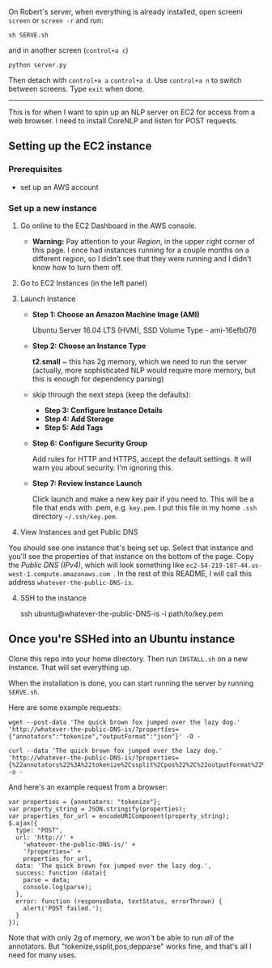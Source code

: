 On Robert's server, when everything is already installed, open screeni `screen` or `screen -r` and run:

    sh SERVE.sh

and in another screen (`control+a c`)

    python server.py

Then detach with `control+a a` `control+a d`. Use `control+a n` to switch between screens. Type `exit` when done.

- - - -

This is for when I want to spin up an NLP server on EC2 for access from a web browser. I need to install CoreNLP and listen for POST requests.

## Setting up the EC2 instance

### Prerequisites

* set up an AWS account

### Set up a new instance

1. Go online to the EC2 Dashboard in the AWS console.

	* **Warning:** Pay attention to your *Region*, in the upper right corner of this page. I once had instances running for a couple months on a different region, so I didn't see that they were running and I didn't know how to turn them off.

2. Go to EC2 Instances (in the left panel)

3. Launch Instance

	* **Step 1: Choose an Amazon Machine Image (AMI)**

		Ubuntu Server 16.04 LTS (HVM), SSD Volume Type - ami-16efb076

	* **Step 2: Choose an Instance Type**

		**t2.small** ~ this has 2g memory, which we need to run the server (actually, more sophisticated NLP would require more memory, but this is enough for dependency parsing)

	* skip through the next steps (keep the defaults):
		* **Step 3: Configure Instance Details**
		* **Step 4: Add Storage**
		* **Step 5: Add Tags**

	* **Step 6: Configure Security Group**

		Add rules for HTTP and HTTPS, accept the default settings. It will warn you about security. I'm ignoring this.

	* **Step 7: Review Instance Launch**

		Click launch and make a new key pair if you need to. This will be a file that ends with .pem, e.g. `key.pem`. I put this file in my home `.ssh` directory `~/.ssh/key.pem`.

3. View Instances and get Public DNS

You should see one instance that's being set up. Select that instance and you'll see the properties of that instance on the bottom of the page. Copy the *Public DNS (IPv4)*, which will look something like `ec2-54-219-187-44.us-west-1.compute.amazonaws.com
`. In the rest of this README, I will call this address `whatever-the-public-DNS-is`.

4. SSH to the instance

	ssh ubuntu@whatever-the-public-DNS-is -i path/to/key.pem

## Once you're SSHed into an Ubuntu instance

Clone this repo into your home directory. Then run `INSTALL.sh` on a new instance. That will set everything up.

When the installation is done, you can start running the server by running `SERVE.sh`.

Here are some example requests:

	wget --post-data 'The quick brown fox jumped over the lazy dog.' 'http://whatever-the-public-DNS-is/?properties={"annotators":"tokenize","outputFormat":"json"}' -O -

	curl --data 'The quick brown fox jumped over the lazy dog.' 'http://whatever-the-public-DNS-is/?properties={%22annotators%22%3A%22tokenize%2Cssplit%2Cpos%22%2C%22outputFormat%22%3A%22json%22}' -o -

And here's an example request from a browser:

	var properties = {annotators: "tokenize"};
	var property_string = JSON.stringify(properties);
	var properties_for_url = encodeURIComponent(property_string);
	$.ajax({
      type: "POST",
      url: 'http://' +
        'whatever-the-public-DNS-is/' +
        '?properties=' +
        properties_for_url,
      data: 'The quick brown fox jumped over the lazy dog.',
      success: function (data){
        parse = data;
        console.log(parse);
      },
      error: function (responseData, textStatus, errorThrown) {
        alert('POST failed.');
      }
	});

Note that with only 2g of memory, we won't be able to run *all* of the annotators. But "tokenize,ssplit,pos,depparse" works fine, and that's all I need for many uses.

